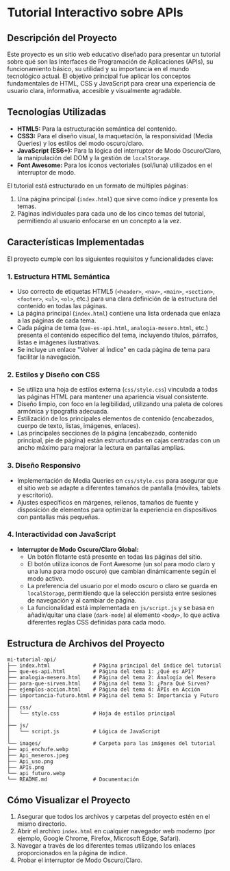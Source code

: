 # Tutorial Interactivo sobre APIs


## Descripción del Proyecto
Este proyecto es un sitio web educativo diseñado para presentar un tutorial sobre qué son las Interfaces de Programación de Aplicaciones (APIs), su funcionamiento básico, su utilidad y su importancia en el mundo tecnológico actual. El objetivo principal fue aplicar los conceptos fundamentales de HTML, CSS y JavaScript para crear una experiencia de usuario clara, informativa, accesible y visualmente agradable.

## Tecnologías Utilizadas
-   **HTML5:** Para la estructuración semántica del contenido.
-   **CSS3:** Para el diseño visual, la maquetación, la responsividad (Media Queries) y los estilos del modo oscuro/claro.
-   **JavaScript (ES6+):** Para la lógica del interruptor de Modo Oscuro/Claro, la manipulación del DOM y la gestión de `localStorage`.
-   **Font Awesome:** Para los iconos vectoriales (sol/luna) utilizados en el interruptor de modo.

El tutorial está estructurado en un formato de múltiples páginas:
1.  Una página principal (`index.html`) que sirve como índice y presenta los temas.
2.  Páginas individuales para cada uno de los cinco temas del tutorial, permitiendo al usuario enfocarse en un concepto a la vez.

## Características Implementadas
El proyecto cumple con los siguientes requisitos y funcionalidades clave:

### 1. Estructura HTML Semántica
-   Uso correcto de etiquetas HTML5 (`<header>`, `<nav>`, `<main>`, `<section>`, `<footer>`, `<ul>`, `<ol>`, etc.) para una clara definición de la estructura del contenido en todas las páginas.
-   La página principal (`index.html`) contiene una lista ordenada que enlaza a las páginas de cada tema.
-   Cada página de tema (`que-es-api.html`, `analogia-mesero.html`, etc.) presenta el contenido específico del tema, incluyendo títulos, párrafos, listas e imágenes ilustrativas.
-   Se incluye un enlace "Volver al Índice" en cada página de tema para facilitar la navegación.

### 2. Estilos y Diseño con CSS
-   Se utiliza una hoja de estilos externa (`css/style.css`) vinculada a todas las páginas HTML para mantener una apariencia visual consistente.
-   Diseño limpio, con foco en la legibilidad, utilizando una paleta de colores armónica y tipografía adecuada.
-   Estilización de los principales elementos de contenido (encabezados, cuerpo de texto, listas, imágenes, enlaces).
-   Las principales secciones de la página (encabezado, contenido principal, pie de página) están estructuradas en cajas centradas con un ancho máximo para mejorar la lectura en pantallas amplias.

### 3. Diseño Responsivo
-   Implementación de Media Queries en `css/style.css` para asegurar que el sitio web se adapte a diferentes tamaños de pantalla (móviles, tablets y escritorio).
-   Ajustes específicos en márgenes, rellenos, tamaños de fuente y disposición de elementos para optimizar la experiencia en dispositivos con pantallas más pequeñas.

### 4. Interactividad con JavaScript
-   **Interruptor de Modo Oscuro/Claro Global:**
    -   Un botón flotante está presente en todas las páginas del sitio.
    -   El botón utiliza iconos de Font Awesome (un sol para modo claro y una luna para modo oscuro) que cambian dinámicamente según el modo activo.
    -   La preferencia del usuario por el modo oscuro o claro se guarda en `localStorage`, permitiendo que la selección persista entre sesiones de navegación y al cambiar de página.
    -   La funcionalidad está implementada en `js/script.js` y se basa en añadir/quitar una clase (`dark-mode`) al elemento `<body>`, lo que activa diferentes reglas CSS definidas para cada modo.



## Estructura de Archivos del Proyecto

````plaintext
mi-tutorial-api/
├── index.html              # Página principal del índice del tutorial
├── que-es-api.html         # Página del tema 1: ¿Qué es API?
├── analogia-mesero.html    # Página del tema 2: Analogía del Mesero
├── para-que-sirven.html    # Página del tema 3: ¿Para Qué Sirven?
├── ejemplos-accion.html    # Página del tema 4: APIs en Acción
├── importancia-futuro.html # Página del tema 5: Importancia y Futuro
│
├── css/
│   └── style.css           # Hoja de estilos principal
│
├── js/
│   └── script.js           # Lógica de JavaScript
│
└── images/                 # Carpeta para las imágenes del tutorial
├── api_enchufe.webp
├── Api_meseros.jpeg
├── Api_uso.png
├── APIs.png
└── api_futuro.webp
└── README.md               # Documentación
````

## Cómo Visualizar el Proyecto
1.  Asegurar que todos los archivos y carpetas del proyecto estén en el mismo directorio.
2.  Abrir el archivo `index.html` en cualquier navegador web moderno (por ejemplo, Google Chrome, Firefox, Microsoft Edge, Safari).
3.  Navegar a través de los diferentes temas utilizando los enlaces proporcionados en la página de índice.
4.  Probar el interruptor de Modo Oscuro/Claro.
